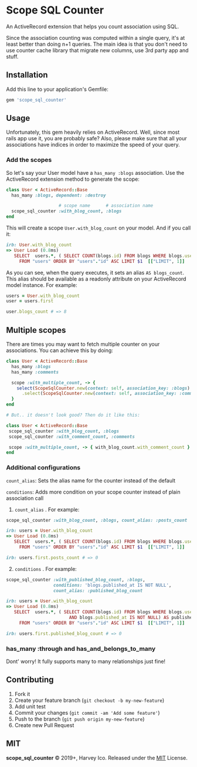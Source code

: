 # Scope SQL Counter
An ActiveRecord extension that helps you count association using SQL.

Since the association counting was computed within a single query, it's at least better
than doing n+1 queries. The main idea is that you don't need to use counter cache library
that migrate new columns, use 3rd party app and stuff.

## Installation
Add this line to your application's Gemfile:

```ruby
gem 'scope_sql_counter'
```

## Usage
Unfortunately, this gem heavily relies on ActiveRecord. Well, since most
rails app use it, you are probably safe? Also, please make sure that all your
associations have indices in order to maximize the speed of your query.

### Add the scopes
So let's say your User model have a `has_many :blogs` association.
Use the ActiveRecord extension method to generate the scope:
```ruby
class User < ActiveRecord::Base
  has_many :blogs, dependent: :destroy

                    # scope name      # association name
  scope_sql_counter :with_blog_count, :blogs
end
```

This will create a scope `User.with_blog_count` on your model. And if you call it:
```ruby
irb: User.with_blog_count
=> User Load (0.8ms)
   SELECT  users.*, ( SELECT COUNT(blogs.id) FROM blogs WHERE blogs.user_id = users.id ) AS blogs_count
     FROM "users" ORDER BY "users"."id" ASC LIMIT $1  [["LIMIT", 1]]
```

As you can see, when the query executes, it sets an alias `AS blogs_count`.
This alias should be available as a readonly attribute on your
ActiveRecord model instance. For example:

```ruby
users = User.with_blog_count
user = users.first

user.blogs_count # => 8
```

## Multiple scopes
There are times you may want to fetch multiple counter on your associations.
You can achieve this by doing:
```ruby
class User < ActiveRecord::Base
  has_many :blogs
  has_many :comments

  scope :with_multiple_count, -> {
    select(ScopeSqlCounter.new(context: self, association_key: :blogs).call)
      .select(ScopeSqlCounter.new(context: self, association_key: :comments).call)
  }
end

# But.. it doesn't look good? Then do it like this:

class User < ActiveRecord::Base
 scope_sql_counter :with_blog_count, :blogs
 scope_sql_counter :with_comment_count, :comments

 scope :with_multiple_count, -> { with_blog_count.with_comment_count }
end
```

### Additional configurations
`count_alias`: Sets the alias name for the counter instead of the default

`conditions`: Adds more condition on your scope counter instead of plain association call

1. `count_alias` . For example:
```ruby
scope_sql_counter :with_blog_count, :blogs, count_alias: :posts_count
```
```ruby
irb: users = User.with_blog_count
=> User Load (0.8ms)
   SELECT  users.*, ( SELECT COUNT(blogs.id) FROM blogs WHERE blogs.user_id = users.id ) AS posts_count
     FROM "users" ORDER BY "users"."id" ASC LIMIT $1  [["LIMIT", 1]]

irb: users.first.posts_count # => 0
```

2. `conditions` . For example:
```ruby
scope_sql_counter :with_published_blog_count, :blogs,
                  conditions: 'blogs.published_at IS NOT NULL',
                  count_alias: :published_blog_count
```
```ruby
irb: users = User.with_blog_count
=> User Load (0.8ms)
   SELECT  users.*, ( SELECT COUNT(blogs.id) FROM blogs WHERE blogs.user_id = users.id
                        AND blogs.published_at IS NOT NULL) AS published_blog_count
     FROM "users" ORDER BY "users"."id" ASC LIMIT $1  [["LIMIT", 1]]

irb: users.first.published_blog_count # => 0
```

### has_many :through and has_and_belongs_to_many
Dont' worry! It fully supports many to many relationships just fine!

## Contributing
1. Fork it
2. Create your feature branch (`git checkout -b my-new-feature`)
3. Add unit test
4. Commit your changes (`git commit -am 'Add some feature'`)
5. Push to the branch (`git push origin my-new-feature`)
6. Create new Pull Request


## MIT
**scope_sql_counter** © 2019+, Harvey Ico. Released under the [MIT](http://mit-license.org/) License.